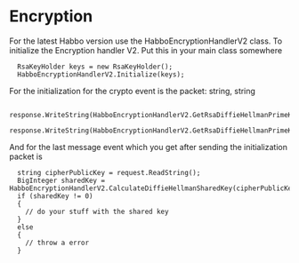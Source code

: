 Encryption
==========

For the latest Habbo version use the HabboEncryptionHandlerV2 class.
To initialize the Encryption handler V2. Put this in your main class somewhere

```
  RsaKeyHolder keys = new RsaKeyHolder();
  HabboEncryptionHandlerV2.Initialize(keys);
```

For the initialization for the crypto event is the packet: string, string

```
  response.WriteString(HabboEncryptionHandlerV2.GetRsaDiffieHellmanPrimeKey());
  response.WriteString(HabboEncryptionHandlerV2.GetRsaDiffieHellmanPrimeKey());
```

And for the last message event which you get after sending the initialization packet is

```
  string cipherPublicKey = request.ReadString();
  BigInteger sharedKey = HabboEncryptionHandlerV2.CalculateDiffieHellmanSharedKey(cipherPublicKey);
  if (sharedKey != 0)
  {
    // do your stuff with the shared key
  }
  else
  {
    // throw a error
  }
```
